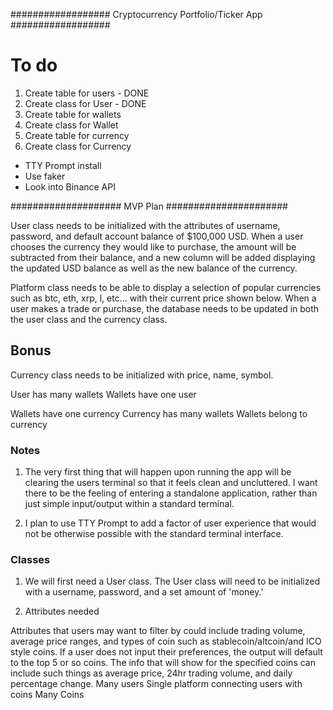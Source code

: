 
################## Cryptocurrency Portfolio/Ticker App ##################


# To do


1. Create table for users - DONE
2. Create class for User - DONE
3. Create table for wallets
4. Create class for Wallet
5. Create table for currency
6. Create class for Currency


- TTY Prompt install
- Use faker
- Look into Binance API

#################### MVP Plan ######################

User class needs to be initialized with the attributes of username, password, and default account balance of $100,000 USD. When a user chooses the currency they would like to purchase, the amount will be subtracted from their balance, and a new column will be added displaying the updated USD balance as well as the new balance of the currency.

Platform class needs to be able to display a selection of popular currencies such as btc, eth, xrp, l, etc... with their current price shown below. When a user makes a trade or purchase, the database needs to be updated in both the user class and the currency class.

## Bonus

Currency class needs to be initialized with price, name, symbol.


User has many wallets
Wallets have one user

Wallets have one currency
Currency has many wallets
Wallets belong to currency


### Notes

1. The very first thing that will happen upon running the app will be clearing the users terminal so that it feels clean and uncluttered. I want there to be the feeling of entering a standalone application, rather than just simple input/output within a standard terminal.

2. I plan to use TTY Prompt to add a factor of user experience that would not be otherwise possible with the standard terminal interface.


### Classes


1. We will first need a User class. The User class will need to be initialized with a username, password, and a set amount of 'money.'

2. Attributes needed

Attributes that users may want to filter by could include trading volume, average price ranges, and types of coin such as stablecoin/altcoin/and ICO style coins. If a user does not input their preferences, the output will default to the top 5 or so coins. The info that will show for the specified coins can include such things as average price, 24hr trading volume, and daily percentage change.
Many users
Single platform connecting users with coins
Many Coins
